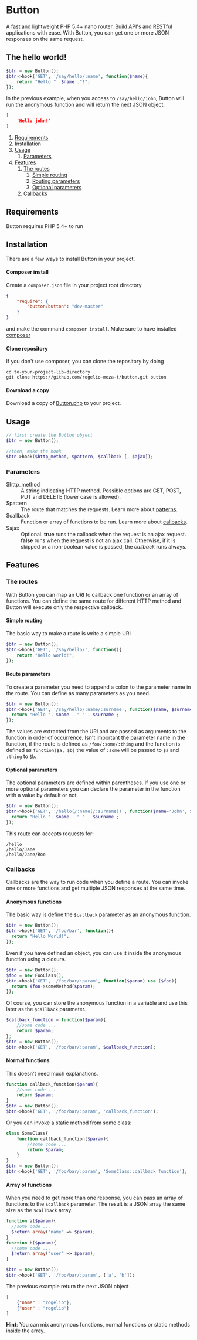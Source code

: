# Button
A fast and lightweight PHP 5.4+ nano router. Build API's and RESTful applications with ease. With Button, you can get one or more JSON responses on the same request.

## The hello world!
```php
$btn = new Button();
$btn->hook('GET', '/say/hello/:name', function($name){
	return "Hello ". $name ."!";
});
```
In the previous example, when you access to `/say/hello/john`, Button will run the anonymous function and will return the next JSON object:

```json
[
    'Hello john!'
]
```

1. [Requirements](#requirements) 
2. Installation
3. [Usage](#usage)
    1. [Parameters](#parameters)
4. [Features](#features)
    1. [The routes](#the-routes)
    	1. [Simple routing](#simple-routing)
    	2. [Routing parameters](#routing-parameters)
    	3. [Optional parameters](#optional-parameters)
    2. [Callbacks](#callbacks)
    
## Requirements
Button requires PHP 5.4+ to run

## Installation
There are a few ways to install Button in your project.

#### Composer install
Create a `composer.json` file in your project root directory
```json
{
    "require": {
        "button/button": "dev-master"
    }
}
```
and make the command `composer install`. Make sure to have installed [composer](https://getcomposer.org)

#### Clone repository
If you don't use composer, you can clone the repository by doing
```
cd to-your-project-lib-directory
git clone https://github.com/rogelio-meza-t/button.git button
```

#### Download a copy
Download a copy of [Button.php](../master/button.php) to your project.

## Usage


```php
// first create the Button object
$btn = new Button();

//then, make the hook
$btn->hook($http_method, $pattern, $callback [, $ajax]);
```
### Parameters
<dl>
  <dt>$http_method</dt>
  <dd>A string indicating HTTP method. Possible options are GET, POST, PUT and DELETE (lower case is allowed).</dd>

  <dt>$pattern</dt>
  <dd>The route that matches the requests. Learn more about <a href="#the-routes">patterns</a>.</dd>

  <dt>$callback</dt>
  <dd>Function or array of functions to be run. Learn more about <a href="#callbacks">callbacks</a>.</dd>

  <dt>$ajax</dt>
  <dd>Optional. <strong>true</strong> runs the callback when the request is an ajax request. <strong>false</strong> runs when the request is not an ajax call. Otherwise, if it is skipped or a non-boolean value is passed, the <em>callback</em> runs always. </dd>
</dl>

## Features
### The routes
With Button you can map an URI to callback one function or an array of functions. You can define the same route for different HTTP method and Button will execute only the respective callback.

#### Simple routing

The basic way to make a route is write a simple URI
```php
$btn = new Button();
$btn->hook('GET', '/say/hello/', function(){
	return "Hello world!";
});
```
#### Route parameters
To create a parameter you need to append a colon to the parameter name in the route. You can define as many parameters as you need.
```php
$btn = new Button();
$btn->hook('GET', '/say/hello/:name/:surname', function($name, $surname){
  return "Hello ". $name . " " . $surname ;
});
```
The values are extracted from the URI and are passed as arguments to the function in order of occurrence. Isn't important the parameter name in the function, if the route is defined as `/foo/:some/:thing` and the function is defined as `function($a, $b)` the value of `:some` will be passed to `$a` and `:thing` to `$b`.

#### Optional parameters
The optional parameters are defined within parentheses. If you use one or more optional parameters you can declare the parameter in the function with a value by default or not.
```php
$btn = new Button();
$btn->hook('GET', '/hello(/:name(/:surname))', function($name='John', $surname='Doe'){
  return "Hello ". $name . " " . $surname ;
});
```
This route can accepts requests for:
```
/hello
/hello/Jane
/hello/Jane/Roe
```
### Callbacks
Callbacks are the way to run code when you define a route. You can invoke one or more functions and get multiple JSON responses at the same time.

#### Anonymous functions
The basic way is define the `$callback` parameter as an anonymous function.
```php
$btn = new Button();
$btn->hook('GET', '/foo/bar', function(){
  return "Hello World!";
});
```
Even if you have defined an object, you can use it inside the anonymous function using a closure.
```php
$btn = new Button();
$foo = new FooClass();
$btn->hook('GET', '/foo/bar/:param', function($param) use ($foo){
  return $foo->someMethod($param);
});
```
Of course, you can store the anonymous function in a variable and use this later as the `$callback` parameter.
```php
$callback_function = function($param){
    //some code ...
    return $param;
};
$btn = new Button();
$btn->hook('GET', '/foo/bar/:param', $callback_function);
```

#### Normal functions
This doesn't need much explanations.
```php
function callback_function($param){
    //some code ...
    return $param;
}
$btn = new Button();
$btn->hook('GET', '/foo/bar/:param', 'callback_function');
```
Or you can invoke a static method from some class:
```php
class SomeClass{
    function callback_function($param){
        //some code ...
        return $param;
    }
}
$btn = new Button();
$btn->hook('GET', '/foo/bar/:param', 'SomeClass::callback_function');
```

#### Array of functions
When you need to get more than one response, you can pass an array of functions to the `$callback` parameter. The result is a JSON array the same size as the `$callback` array.

```php
function a($param){
  //some code ...
  $return array("name" => $param);
}
function b($param){
  //some code ...
  $return array("user" => $param);
}

$btn = new Button();
$btn->hook('GET', '/foo/bar/:param', ['a', 'b']);
```
The previous example return the next JSON object

```json
[
    {"name" : "rogelio"},
    {"user" : "rogelio"}
]
```

**Hint**: You can mix anonymous functions, normal functions or static methods inside the array.